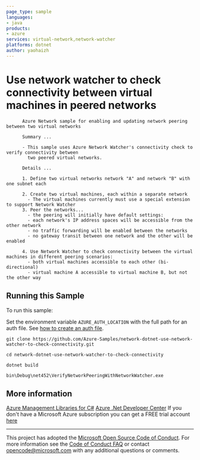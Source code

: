```yaml
---
page_type: sample
languages:
- java
products:
- azure
services: virtual-network,network-watcher
platforms: dotnet
author: yaohaizh
---
```


# Use network watcher to check connectivity between virtual machines in peered networks #

          Azure Network sample for enabling and updating network peering between two virtual networks
         
          Summary ...
         
          - This sample uses Azure Network Watcher's connectivity check to verify connectivity between
            two peered virtual networks.
         
          Details ...
         
          1. Define two virtual networks network "A" and network "B" with one subnet each
         
          2. Create two virtual machines, each within a separate network
            - The virtual machines currently must use a special extension to support Network Watcher
          3. Peer the networks...
            - the peering will initially have default settings:
            - each network's IP address spaces will be accessible from the other network
            - no traffic forwarding will be enabled between the networks
            - no gateway transit between one network and the other will be enabled
         
          4. Use Network Watcher to check connectivity between the virtual machines in different peering scenarios:
            - both virtual machines accessible to each other (bi-directional)
            - virtual machine A accessible to virtual machine B, but not the other way


## Running this Sample ##

To run this sample:

Set the environment variable `AZURE_AUTH_LOCATION` with the full path for an auth file. See [how to create an auth file](https://github.com/Azure/azure-libraries-for-net/blob/master/AUTH.md).

    git clone https://github.com/Azure-Samples/network-dotnet-use-network-watcher-to-check-connectivity.git

    cd network-dotnet-use-network-watcher-to-check-connectivity

    dotnet build

    bin\Debug\net452\VerifyNetworkPeeringWithNetworkWatcher.exe

## More information ##

[Azure Management Libraries for C#](https://github.com/Azure/azure-sdk-for-net/tree/Fluent)
[Azure .Net Developer Center](https://azure.microsoft.com/en-us/develop/net/)
If you don't have a Microsoft Azure subscription you can get a FREE trial account [here](http://go.microsoft.com/fwlink/?LinkId=330212)

---

This project has adopted the [Microsoft Open Source Code of Conduct](https://opensource.microsoft.com/codeofconduct/). For more information see the [Code of Conduct FAQ](https://opensource.microsoft.com/codeofconduct/faq/) or contact [opencode@microsoft.com](mailto:opencode@microsoft.com) with any additional questions or comments.